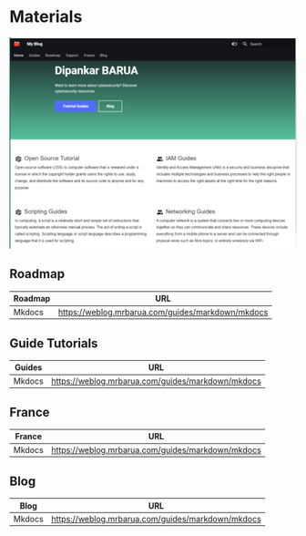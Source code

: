 # Materials

![My Blog](/my-blog.png "My Blog")

## Roadmap

|  Roadmap  | URL                                         |
|----------|---------------------------------------------|
| Mkdocs | https://weblog.mrbarua.com/guides/markdown/mkdocs |


## Guide Tutorials

|  Guides  | URL                                         |
|----------|---------------------------------------------|
| Mkdocs | https://weblog.mrbarua.com/guides/markdown/mkdocs |


## France

|  France  | URL                                         |
|----------|---------------------------------------------|
| Mkdocs | https://weblog.mrbarua.com/guides/markdown/mkdocs |

## Blog

|  Blog  | URL                                         |
|----------|---------------------------------------------|
| Mkdocs | https://weblog.mrbarua.com/guides/markdown/mkdocs |

